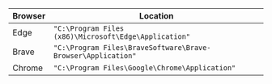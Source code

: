 | Browser | Location |
| --- | --- |
| Edge | `"C:\Program Files (x86)\Microsoft\Edge\Application"` |
| Brave | `"C:\Program Files\BraveSoftware\Brave-Browser\Application"` |
| Chrome | `"C:\Program Files\Google\Chrome\Application"` |

